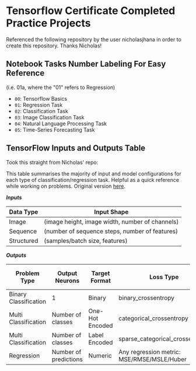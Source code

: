 # Tensorflow Certificate Completed Practice Projects

Referenced the following repository by the user nicholasjhana in order to create this repository. Thanks Nicholas!

## Notebook Tasks Number Labeling For Easy Reference

(i.e. 01a, where the "01" refers to Regression)

- `00`: Tensorflow Basics
- `01`: Regression Task
- `02`: Classification Task
- `03`: Image Classification Task
- `04`: Natural Language Processing Task
- `05`: Time-Series Forecasting Task

## TensorFlow Inputs and Outputs Table

Took this straight from Nicholas' repo:

This table summarises the majority of input and model configurations for each type of classification/regression task. Helpful as a quick reference while working on problems. Original version [here](https://www.kaggle.com/nicholasjhana/tensorflow-guide-to-getting-started/edit/run/46427918).

***Inputs***

| Data Type | Input Shape |
| --- | --- |
| Image | (image height, image width, number of channels) |
| Sequence | (number of sequence steps, number of features) |
| Structured | (samples/batch size, features) |

***Outputs***

| Problem Type | Output Neurons | Target Format | Loss Type | Last Neuron Activation |
| --- | --- | --- | --- | --- |
| Binary Classification | 1 | Binary | binary_crossentropy |sigmoid|
| Multi Classification | Number of classes | One-Hot Encoded | categorical_crossentropy |softmax|
| Multi Classification | Number of classes | Label Encoded | sparse_categorical_crossentropy|softmax|
| Regression | Number of predictions | Numeric | Any regression metric: MSE/RMSE/MSLE/Huber |None|
